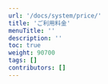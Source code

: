```yaml
---
url: '/docs/system/price/'
title: 'ご利用料金'
menuTitle: ''
description: ''
toc: true
weight: 90700
tags: []
contributors: []
---
```

